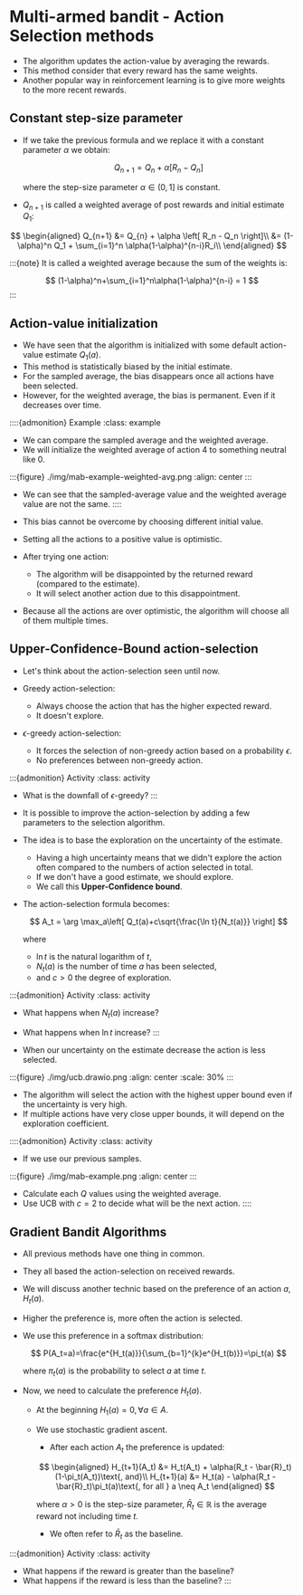 # Multi-armed bandit - Action Selection methods

- The algorithm updates the action-value by averaging the rewards.
- This method consider that every reward has the same weights.
- Another popular way in reinforcement learning is to give more weights to the more recent rewards.

## Constant step-size parameter

- If we take the previous formula and we replace it with a constant parameter $\alpha$ we obtain:

  $$
  Q_{n+1} = Q_n + \alpha\left[ R_n - Q_n \right]
  $$

  where the step-size parameter $\alpha \in (0,1]$ is constant.

- $Q_{n+1}$ is called a weighted average of post rewards and initial estimate $Q_1$:

$$
\begin{aligned}
Q_{n+1} &= Q_{n} + \alpha \left[ R_n - Q_n \right]\\
&= (1-\alpha)^n Q_1 + \sum_{i=1}^n \alpha(1-\alpha)^{n-i}R_i\\
\end{aligned}
$$

:::{note}
It is called a weighted average because the sum of the weights is:

$$
(1-\alpha)^n+\sum_{i=1}^n\alpha(1-\alpha)^{n-i} = 1
$$
:::

## Action-value initialization

- We have seen that the algorithm is initialized with some default action-value estimate $Q_1(a)$.
- This method is statistically biased by the initial estimate.
- For the sampled average, the bias disappears once all actions have been selected.
- However, for the weighted average, the bias is permanent. Even if it decreases over time.

::::{admonition} Example
:class: example

- We can compare the sampled average and the weighted average.
- We will initialize the weighted average of action 4 to something neutral like 0.

:::{figure} ./img/mab-example-weighted-avg.png
:align: center
:::

- We can see that the sampled-average value and the weighted average value are not the same.
::::

- This bias cannot be overcome by choosing different initial value.

- Setting all the actions to a positive value is optimistic.

- After trying one action:

  - The algorithm will be disappointed by the returned reward (compared to the estimate).
  - It will select another action due to this disappointment.

- Because all the actions are over optimistic, the algorithm will choose all of them multiple times.

## Upper-Confidence-Bound action-selection

- Let's think about the action-selection seen until now.

- Greedy action-selection:

  - Always choose the action that has the higher expected reward.
  - It doesn't explore.

- $\epsilon$-greedy action-selection:

  - It forces the selection of non-greedy action based on a probability $\epsilon$.
  - No preferences between non-greedy action.

:::{admonition} Activity
:class: activity

- What is the downfall of $\epsilon$-greedy?
:::

- It is possible to improve the action-selection by adding a few parameters to the selection algorithm.

- The idea is to base the exploration on the uncertainty of the estimate.

  - Having a high uncertainty means that we didn't explore the action often compared to the numbers of action selected in total.
  - If we don't have a good estimate, we should explore.
  - We call this **Upper-Confidence bound**.

- The action-selection formula becomes:

  $$
  A_t = \arg \max_a\left[ Q_t(a)+c\sqrt{\frac{\ln t}{N_t(a)}} \right]
  $$

  where

  - $\ln t$ is the natural logarithm of $t$,
  - $N_t(a)$ is the number of time $a$ has been selected,
  - and $c>0$ the degree of exploration.

:::{admonition} Activity
:class: activity

- What happens when $N_t(a)$ increase?
- What happens when $\ln t$ increase?
:::

- When our uncertainty on the estimate decrease the action is less selected.

:::{figure} ./img/ucb.drawio.png
:align: center
:scale: 30%
:::

- The algorithm will select the action with the highest upper bound even if the uncertainty is very high.
- If multiple actions have very close upper bounds, it will depend on the exploration coefficient.

::::{admonition} Activity
:class: activity

- If we use our previous samples.

:::{figure} ./img/mab-example.png
:align: center
:::

- Calculate each $Q$ values using the weighted average.
- Use UCB with $c=2$ to decide what will be the next action.
::::

## Gradient Bandit Algorithms

- All previous methods have one thing in common.

- They all based the action-selection on received rewards.

- We will discuss another technic based on the preference of an action $a$, $H_t(a)$.

- Higher the preference is, more often the action is selected.

- We use this preference in a softmax distribution:

  $$
  P(A_t=a)=\frac{e^{H_t(a)}}{\sum_{b=1}^{k}e^{H_t(b)}}=\pi_t(a)
  $$

  where $\pi_t(a)$ is the probability to select $a$ at time $t$.

- Now, we need to calculate the preference $H_t(a)$.

  - At the beginning $H_1(a) =0, \forall a \in A$.

  - We use stochastic gradient ascent.

    - After each action $A_t$ the preference is updated:

    $$
    \begin{aligned}
    H_{t+1}(A_t) &= H_t(A_t) + \alpha(R_t - \bar{R}_t)(1-\pi_t(A_t))\text{, and}\\
    H_{t+1}(a) &= H_t(a) - \alpha(R_t - \bar{R}_t)\pi_t(a)\text{, for all } a \neq A_t
    \end{aligned}
    $$

    where $\alpha >0$ is the step-size parameter, $\bar{R}_t \in \mathbb{R}$ is the average reward not including time $t$.

    - We often refer to $\bar{R}_t$ as the baseline.

:::{admonition} Activity
:class: activity

- What happens if the reward is greater than the baseline?
- What happens if the reward is less than the baseline?
:::
